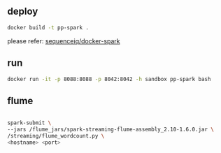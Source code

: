
## deploy

```sh
docker build -t pp-spark .
```

please refer: [sequenceiq/docker-spark](https://github.com/sequenceiq/docker-spark)

## run

```sh
docker run -it -p 8088:8088 -p 8042:8042 -h sandbox pp-spark bash
```

## flume

```sh

spark-submit \
--jars /flume_jars/spark-streaming-flume-assembly_2.10-1.6.0.jar \
/streaming/flume_wordcount.py \
<hostname> <port>

```
